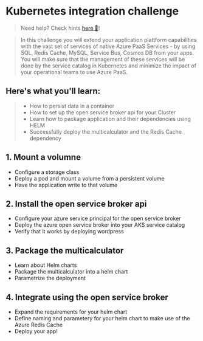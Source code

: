 # Kubernetes integration challenge
> Need help? Check hints [here :blue_book:](hints/osba.md)!

> In this challenge you will extend your application plattform capabilities with the vast set of services of native Azure PaaS Services - by using SQL, Redis Cache, MySQL, Service Bus, Cosmos DB from your apps. You will make sure that the management of these services will be done by the service catalog in Kubernetes and minimize the impact of your operational teams to use Azure PaaS.

## Here's what you'll learn:
> - How to persist data in a container
> - How to set up the open service broker api for your Cluster
> - Learn how to package application and their dependencies using HELM
> - Successfully deploy the multicalculator and the Redis Cache dependency

## 1. Mount a volumne
- Configure a storage class
- Deploy a pod and mount a volume from a persistent volume
- Have the application write to that volume

## 2. Install the open service broker api
- Configure your azure service principal for the open service broker
- Deploy the azure open service broker into your AKS service catalog
- Verify that it works by deploying wordpress 

## 3. Package the multicalculator
- Learn about Helm charts
- Package the multicalculator into a helm chart
- Parametrize the deployment

## 4. Integrate using the open service broker
- Expand the requirements for your helm chart
- Define naming and parametery for your helm chart to make use of the Azure Redis Cache
- Deploy your app!
